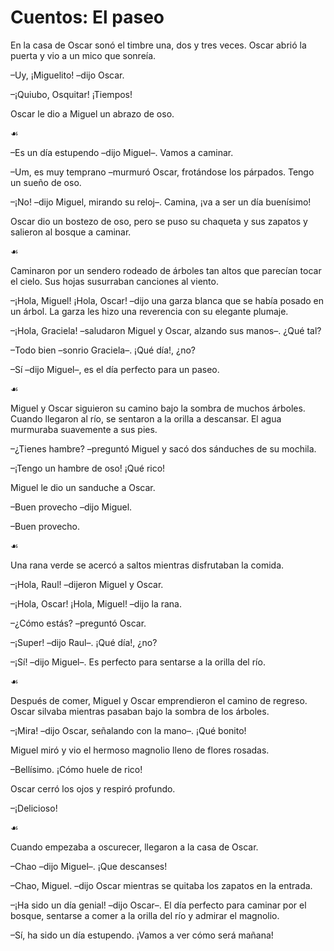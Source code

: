 # Cuentos: El paseo

En la casa de Oscar sonó el timbre una, dos y tres veces.
Oscar abrió la puerta y vio a un mico que sonreía.

–Uy, ¡Miguelito! –dijo Oscar.

–¡Quiubo, Osquitar! ¡Tiempos!

Oscar le dio a Miguel un abrazo de oso.

☙

–Es un día estupendo –dijo Miguel–. Vamos a caminar.

–Um, es muy temprano –murmuró Oscar, frotándose los párpados.
Tengo un sueño de oso.

–¡No! –dijo Miguel, mirando su reloj–.
Camina, ¡va a ser un día buenísimo!

Oscar dio un bostezo de oso,
pero se puso su chaqueta y sus zapatos
y salieron al bosque a caminar.

☙

Caminaron por un sendero rodeado de árboles tan altos
que parecían tocar el cielo.
Sus hojas susurraban canciones al viento.

–¡Hola, Miguel! ¡Hola, Oscar!
–dijo una garza blanca que se había posado en un árbol.
La garza les hizo una reverencia con su elegante plumaje.

–¡Hola, Graciela!
–saludaron Miguel y Oscar, alzando sus manos–.
¿Qué tal?

–Todo bien –sonrio Graciela–. ¡Qué día!, ¿no?

–Sí –dijo Miguel–,
es el día perfecto para un paseo.

☙

Miguel y Oscar siguieron su camino
bajo la sombra de muchos árboles.
Cuando llegaron al río,
se sentaron a la orilla a descansar.
El agua murmuraba suavemente a sus pies.

–¿Tienes hambre? –preguntó Miguel y sacó dos sánduches de su mochila.

–¡Tengo un hambre de oso! ¡Qué rico!

Miguel le dio un sanduche a Oscar.

–Buen provecho –dijo Miguel.

–Buen provecho.

☙

Una rana verde se acercó a saltos mientras disfrutaban la comida.

–¡Hola, Raul!
–dijeron Miguel y Oscar.

–¡Hola, Oscar! ¡Hola, Miguel!
–dijo la rana.

–¿Cómo estás? –preguntó Oscar.

–¡Super! –dijo Raul–. ¡Qué día!, ¿no?

–¡Sí!
–dijo Miguel–.
Es perfecto para sentarse a la orilla del río.

☙

Después de comer, Miguel y Oscar emprendieron el camino de regreso.
Oscar silvaba mientras pasaban bajo la sombra de los árboles.

–¡Mira! –dijo Oscar, señalando con la mano–.
¡Qué bonito!

Miguel miró y vio el hermoso magnolio lleno de flores rosadas.

–Bellísimo. ¡Cómo huele de rico!

Oscar cerró los ojos y respiró profundo.

–¡Delicioso!

☙

Cuando empezaba a oscurecer, llegaron a la casa de Oscar.

–Chao –dijo Miguel–. ¡Que descanses!

–Chao, Miguel. –dijo Oscar mientras se quitaba los zapatos en la entrada.

–¡Ha sido un día genial!
–dijo Oscar–.
El día perfecto para caminar por el bosque,
sentarse a comer a la orilla del río
y admirar el magnolio.

–Sí, ha sido un día estupendo.
¡Vamos a ver cómo será mañana!

